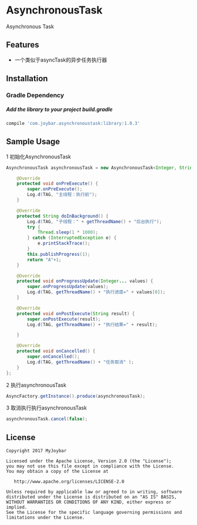 
# AsynchronousTask
Asynchronous Task


## Features
 - 一个类似于asyncTask的异步任务执行器

 
## Installation
### Gradle Dependency
#####   Add the library to your project build.gradle
```gradle
compile 'com.joybar.asynchronoustask:library:1.0.3'
```




## Sample Usage

1 初始化AsynchronousTask

```java
AsynchronousTask asynchronousTask = new AsynchronousTask<Integer, String>() {

    @Override
    protected void onPreExecute() {
        super.onPreExecute();
        Log.d(TAG, "主线程：执行前");
    }

    @Override
    protected String doInBackground() {
        Log.d(TAG, "子线程：" + getThreadName() + "后台执行");
        try {
            Thread.sleep(1 * 1000);
        } catch (InterruptedException e) {
            e.printStackTrace();
        }
        this.publishProgress(1);
        return "A"+1;
    }

    @Override
    protected void onProgressUpdate(Integer... values) {
        super.onProgressUpdate(values);
        Log.d(TAG, getThreadName() + "执行进度=" + values[0]);
    }

    @Override
    protected void onPostExecute(String result) {
        super.onPostExecute(result);
        Log.d(TAG, getThreadName() + "执行结果=" + result);

    }

    @Override
    protected void onCancelled() {
        super.onCancelled();
        Log.d(TAG, getThreadName() + "任务取消" );
    }
};

```
2 执行asynchronousTask

```java
AsyncFactory.getInstance().produce(asynchronousTask);

```
3 取消执行执行asynchronousTask

```java
asynchronousTask.cancel(false);

```
## License

    Copyright 2017 MyJoybar

    Licensed under the Apache License, Version 2.0 (the "License");
    you may not use this file except in compliance with the License.
    You may obtain a copy of the License at

       http://www.apache.org/licenses/LICENSE-2.0

    Unless required by applicable law or agreed to in writing, software
    distributed under the License is distributed on an "AS IS" BASIS,
    WITHOUT WARRANTIES OR CONDITIONS OF ANY KIND, either express or implied.
    See the License for the specific language governing permissions and
    limitations under the License.    
        